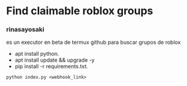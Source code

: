 # Find claimable roblox groups

### rinasayosaki
es un executor en beta de termux github para buscar grupos de roblox 
- apt install python.
- apt install update && upgrade -y
-  pip install -r requirements.txt.

``` python index.py <webhook_link> ```
